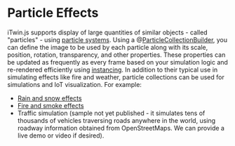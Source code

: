 # Particle Effects

iTwin.js supports display of large quantities of similar objects - called "particles" - using [particle systems](https://en.wikipedia.org/wiki/Particle_system). Using a @[ParticleCollectionBuilder]($frontend), you can define the image to be used by each particle along with its scale, position, rotation, transparency, and other properties. These properties can be updated as frequently as every frame based on your simulation logic and re-rendered efficiently using [instancing](https://en.wikipedia.org/wiki/Geometry_instancing). In addition to their typical use in simulating effects like fire and weather, particle collections can be used for simulations and IoT visualization. For example:

- [Rain and snow effects](https://www.itwinjs.org/sample-showcase/?group=Viewer+Features&sample=snow-rain-sample&imodel=Villa)
- [Fire and smoke effects](https://www.itwinjs.org/sample-showcase/?group=Viewer+Features&sample=fire-sample&imodel=Villa)
- Traffic simulation (sample not yet published - it simulates tens of thousands of vehicles traversing roads anywhere in the world, using roadway information obtained from OpenStreetMaps. We can provide a live demo or video if desired).
